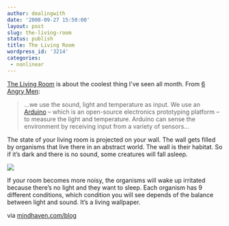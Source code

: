 ```yaml
---
author: dealingwith
date: '2008-09-27 15:50:00'
layout: post
slug: the-living-room
status: publish
title: The Living Room
wordpress_id: '3214'
categories:
 - nonlinear
---
```


[The Living Room][1] is about the coolest thing I've seen all month. From [6
Angry Men][2]:

> ...we use the sound, light and temperature as input. We use an [Arduino][3]
– which is an open-source electronics prototyping platform – to measure the
light and temperature. Arduino can sense the environment by receiving input
from a variety of sensors...


The state of your living room is projected on your wall. The wall gets filled
by organisms that live there in an abstract world. The wall is their habitat.
So if it’s dark and there is no sound, some creatures will fall asleep.


[![][4]][4]


If your room becomes more noisy, the organisms will wake up irritated because
there’s no light and they want to sleep. Each organism has 9 different
conditions, which condition you will see depends of the balance between light
and sound. It’s a living wallpaper.

via [mindhaven.com/blog][5]

   [1]: http://www.levendbehang.nl/

   [2]: http://blog.6angrymen.com/blog/show/160

   [3]: http://www.arduino.cc/

   [4]: http://www.levendbehang.nl/blog/livingroom2.jpg

   [5]: http://www.mindhaven.com/blog/

   

